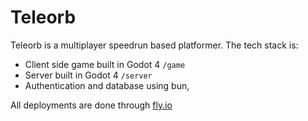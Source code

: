 # Teleorb
Teleorb is a multiplayer speedrun based platformer. The tech stack is:

- Client side game built in Godot 4 `/game`
- Server built in Godot 4 `/server`
- Authentication and database using bun, 

All deployments are done through [fly.io](https://fly.io)
